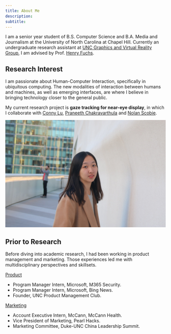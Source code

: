 ```yaml
---
title: About Me
description: 
subtitle:
---
```



<!-- ## Bio -->

I am a senior year student of B.S. Computer Science and B.A. Media and Journalism at the University of North Carolina at Chapel Hill. Currently an undergraduate research assistant at [UNC Graphics and Virtual Reality Group](http://telepresence.web.unc.edu), I am advised by Prof. [Henry Fuchs](http://henryfuchs.web.unc.edu). 


## Research Interest

I am passionate about Human-Computer Interaction, specifically in ubiquitous computing. The new modalities of interaction between humans and machines, as well as emerging interfaces, are where I believe in bringing technology closer to the general public.

My current research project is **gaze tracking for near-eye display**, in which I collaborate with [Conny Lu](https://criminalking.github.io/about/), [Praneeth Chakravarthula](https://www.cs.unc.edu/~cpk/) and [Nolan Scobie](https://nolanscobie.com). 


![](/images/about.jpg)

## Prior to Research

Before diving into academic research, I had been working in product management and marketing. Those experiences led me with multidisciplinary perspectives and skillsets. 

[Product]()


* Program Manager Intern, Microsoft, M365 Security. 
* Program Manager Intern, Microsoft, Bing News.
* Founder, UNC Product Management Club. 



[Marketing]()
* Account Executive Intern, McCann, McCann Health.
* Vice President of Marketing, Pearl Hacks.
* Marketing Committee, Duke-UNC China Leadership Summit.